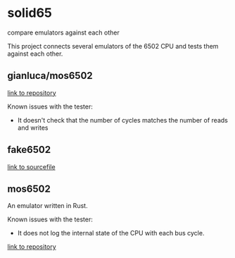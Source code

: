 # solid65
compare emulators against each other

This project connects several emulators of the 6502 CPU and tests them against
each other.

## gianluca/mos6502

[link to repository](https://github.com/gianlucag/mos6502)

Known issues with the tester:
- It doesn't check that the number of cycles matches the number of reads and writes

## fake6502

[link to sourcefile](http://rubbermallet.org/fake6502.c)

## mos6502

An emulator written in Rust.

Known issues with the tester:
- It does not log the internal state of the CPU with each bus cycle.

[link to repository](https://github.com/mre/mos6502)
